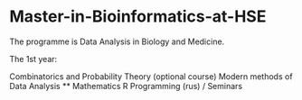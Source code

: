 # Master-in-Bioinformatics-at-HSE

The programme is Data Analysis in Biology and Medicine.

The 1st year:

Combinatorics and Probability Theory (optional course) 
Modern methods of Data Analysis
**
Mathematics
R Programming (rus) / Seminars
